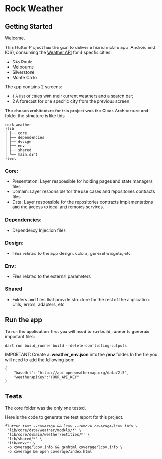 # Rock Weather

## Getting Started

Welcome.

This Flutter Project has the goal to deliver a hibrid mobile app (Android and IOS),
consuming the [Weather API](https://openweathermap.org/api) for 4 specfic cities.

- São Paulo
- Melbourne
- Silverstone
- Monte Carlo

The app contains 2 screens:

- 1 A list of cities with their current weathers and a search bar;
- 2 A forecast for one specific city from the previous screen.

The chosen architecture for this project was the Clean Architecture and folder the structure is like this:

```
rock_weather
├lib
│ ├── core
│ ├── dependencies
│ ├── design
│ ├── env
│ ├── shared
│ └── main.dart
└test
```

### Core:

- Presentation: Layer responsible for holding pages and state managers files
- Domain: Layer responsible for the use cases and repositories contracts files
- Data: Layer responsible for the repositories contracts implementations and the access to local and remotes services.

### Dependencies:

- Dependency Injection files.

### Design:

- Files related to the app design: colors, general widgets, etc.

### Env:

- Files related to the external parameters

### Shared

- Folders and files that provide structure for the rest of the application. Utils, errors, adapters, etc.

## Run the app

To run the application, first you will need to run build_runner to generate important files:

```
dart run build_runner build --delete-conflicting-outputs
```

IMPORTANT:
Create a **.weather_env.json** into the **/env** folder. In the file you will need to add the following json:

```
{
    "baseUrl": "https://api.openweathermap.org/data/2.5",
    "weatherApiKey":"YOUR_API_KEY"
}
```

## Tests

The core folder was the only one tested.

Here is the code to generate the test report for this project.

```
flutter test --coverage && lcov --remove coverage/lcov.info \
 'lib/core/data/weather/models/*' \
 'lib/core/domain/weather/entities/*' \
 'lib/shared/*' \
 'lib/env/*' \
 -o coverage/lcov.info && genhtml coverage/lcov.info \
 -o coverage && open coverage/index.html
```
